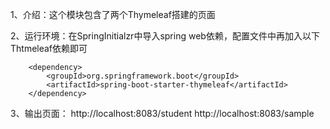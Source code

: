 1、介绍：这个模块包含了两个Thymeleaf搭建的页面


2、运行环境：在SpringInitialzr中导入spring web依赖，配置文件中再加入以下Thtmeleaf依赖即可

		<dependency>
			<groupId>org.springframework.boot</groupId>
			<artifactId>spring-boot-starter-thymeleaf</artifactId>
		</dependency>

3、输出页面：
             http://localhost:8083/student         http://localhost:8083/sample
